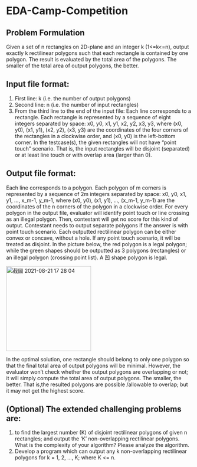 # EDA-Camp-Competition
## Problem Formulation

Given a set of n rectangles on 2D-plane and an integer k (1<=k<=n), output exactly k rectilinear polygons such that each rectangle is contained by one polygon. The result is evaluated by the total area of the polygons. The smaller of the total area of output polygons, the better.


## Input file format:
1. First line: k (i.e. the number of output polygons)
2. Second line: n (i.e. the number of input rectangles)
3. From the third line to the end of the input file: Each line corresponds to a rectangle. Each rectangle is
represented by a sequence of eight integers separated by space: x0, y0, x1, y1, x2, y2, x3, y3, where (x0, y0), (x1, y1), (x2, y2), (x3, y3) are the coordinates of the four corners of the rectangles in a clockwise order, and (x0, y0) is the left-bottom corner.
In the testcase(s), the given rectangles will not have “point touch” scenario. That is, the input rectangles will be disjoint (separated) or at least line touch or with overlap area (larger than 0).


## Output file format:
Each line corresponds to a polygon. Each polygon of m corners is represented by a sequence of 2m integers
separated by space: x0, y0, x1, y1, ..., x_m-1, y_m-1, where (x0, y0), (x1, y1), ..., (x_m-1, y_m-1) are the coordinates of the n corners of the polygon in a clockwise order.
For every polygon in the output file, evaluator will identify point touch or line crossing as an illegal polygon. Then, contestant will get no score for this kind of output. Contestant needs to output separate polygons if the answer is with point touch scenario.
Each outputted rectilinear polygon can be either convex or concave, without a hole. If any point touch scenario, it will be treated as disjoint. In the picture below, the red polygon is a legal polygon; while the green shapes should be outputted as 3 polygons (rectangles) or an illegal polygon (crossing point list). A 凹 shape polygon is legal.

<img width="230" alt="截圖 2021-08-21 17 28 04" src="https://user-images.githubusercontent.com/61773397/130317474-4a6427a4-36f9-4b0e-a59a-1f47b2d4e02a.png">

In the optimal solution, one rectangle should belong to only one polygon so that the final total area of output polygons will be minimal. However, the evaluator won’t check whether the output polygons are overlapping or not; it will simply compute the total area of output polygons. The smaller, the better. That is,the resulted polygons are possible /allowable to overlap; but it may not get the highest score.


## (Optional) The extended challenging problems are:
1. to find the largest number (K) of disjoint rectilinear polygons of given n rectangles; and output the ‘K’ non-overlapping rectilinear polygons.
What is the complexity of your algorithm? Please analyze the algorithm.
2. Develop a program which can output any k non-overlapping rectilinear polygons for k = 1, 2, ..., K; where K <= n.
